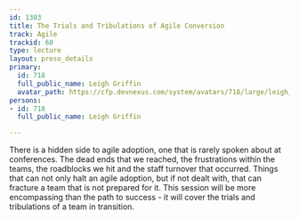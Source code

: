 ```yaml
---
id: 1303
title: The Trials and Tribulations of Agile Conversion
track: Agile
trackid: 68
type: lecture
layout: preso_details
primary:
  id: 718
  full_public_name: Leigh Griffin
  avatar_path: https://cfp.devnexus.com/system/avatars/718/large/leigh_munich.JPG?1511262880
persons:
- id: 718
  full_public_name: Leigh Griffin

---
```

There is a hidden side to agile adoption, one that is rarely spoken about at conferences. The dead ends that we reached, the frustrations within the teams, the roadblocks we hit and the staff turnover that occurred. Things that can not only halt an agile adoption, but if not dealt with, that can fracture a team that is not prepared for it. This session will be more encompassing than the path to success - it will cover the trials and tribulations of a team in transition.